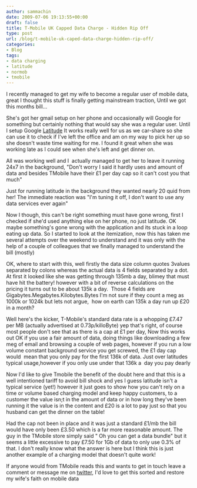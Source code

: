 ```yaml
---
author: sammachin
date: 2009-07-06 19:13:55+00:00
draft: false
title: T-Mobile UK Capped Data Charge - Hidden Rip Off
type: post
url: /blog/t-mobile-uk-caped-data-charge-hidden-rip-off/
categories:
- Blog
tags:
- data charging
- latitude
- normob
- tmobile
---
```


I recently managed to get my wife to become a regular user of mobile data, great I thought this stuff is finally getting mainstream traction, Until we got this months bill...

<!-- more -->

She's got her gmail setup on her phone and occasionally will Google for something but certainly nothing that would say she was a regular user. Until I setup Google [Latitude](http://www.google.com/intl/en_us/latitude/intro.html) It works really well for us as we car-share so she can use it to check if I've left the office and am on my way to pick her up so she doesn't waste time waiting for me. I found it great when she was working late as I could see when she's left and get dinner on.

All was working well and I  actually managed to get her to leave it running 24x7 in the background, "Don't worry I said it hardly uses and amount of data and besides TMobile have their £1 per day cap so it can't cost you that much"

Just for running latitude in the background they wanted nearly 20 quid from her! The immediate reaction was "I'm tuning it off, I don't want to use any data services ever again"

Now I though, this can't be right something must have gone wrong, first I checked if she'd used anything else on her phone, no just latitude. OK maybe something's gone wrong with the application and its stuck in a loop eating up data. So I started to look at the itemization, now this has taken me several attempts over the weekend to understand and it was only with the help of a couple of colleagues that we finally managed to understand the bill (mostly)[
](http://mogotion.com/wp-content/uploads/picture-3.png)

OK, where to start with this, well firstly the data size column quotes 3values separated by colons whereas the actual data is 4 fields separated by a dot. At first it looked like she was getting through 135mb a day, blimey that must have hit the battery! however with a bit of reverse calculations on the pricing it turns out to be about 135k a day.  Those 4 fields are Gigabytes.Megabytes.Kilobytes.Bytes I'm not sure if they count a meg as 1000k or 1024k but lets not argue,  how on earth can 135k a day run up £20 in a month?

Well here's the kicker, T-Mobile's standard data rate is a whopping £7.47 per MB (actually advertised at 0.73p/killoByte) yep that's right, of course most people don't see that as there is a cap at £1 per day, Now this works out OK if you use a fair amount of data, doing things like downloading a few meg of email and browsing a couple of web pages, however if you run a low volume constant background service you get screwed, the £1 day cap would  mean that you only pay for the first 136k of data. Just over latitudes typical usage,however if you only use under that 136k a  day you pay dearly

Now I'd like to give Tmobile the benefit of the doubt here and that this is a well intentioned tariff to avoid bill shock and yes I guess latitude isn't a typical service (yet!) however it just goes to show how you can't rely on a time or volume based charging model and keep happy customers, to a customer the value isn;t in the amount of data or in how long they've been running it the value is in the content and £20 is a lot to pay just so that you husband can get the dinner on the table!

Had the cap not been in place and it was just a standard £1/mb the bill would have only been £3.50 which is a far more reasonable amount. The guy in the TMobile store simply said " Oh you can get a data bundle" but it seems a little excessive to pay £7.50 for 1Gb of data to only use 0.3% of that. I don't really know what the answer is here but I think this is just another example of a charging model that doesn't quite work!

If anyone would from TMobile reads this and wants to get in touch leave a comment or message me on [twitter](http://twitter.com/sammachin), I'd love to get this sorted and restore my wife's faith on mobile data
